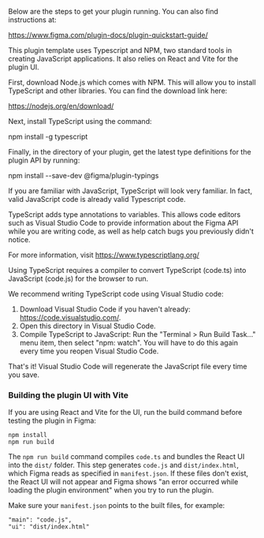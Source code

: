 Below are the steps to get your plugin running. You can also find instructions at:

  https://www.figma.com/plugin-docs/plugin-quickstart-guide/

This plugin template uses Typescript and NPM, two standard tools in creating JavaScript applications. It also relies on React and Vite for the plugin UI.

First, download Node.js which comes with NPM. This will allow you to install TypeScript and other
libraries. You can find the download link here:

  https://nodejs.org/en/download/

Next, install TypeScript using the command:

  npm install -g typescript

Finally, in the directory of your plugin, get the latest type definitions for the plugin API by running:

  npm install --save-dev @figma/plugin-typings

If you are familiar with JavaScript, TypeScript will look very familiar. In fact, valid JavaScript code
is already valid Typescript code.

TypeScript adds type annotations to variables. This allows code editors such as Visual Studio Code
to provide information about the Figma API while you are writing code, as well as help catch bugs
you previously didn't notice.

For more information, visit https://www.typescriptlang.org/

Using TypeScript requires a compiler to convert TypeScript (code.ts) into JavaScript (code.js)
for the browser to run.

We recommend writing TypeScript code using Visual Studio code:

1. Download Visual Studio Code if you haven't already: https://code.visualstudio.com/.
2. Open this directory in Visual Studio Code.
3. Compile TypeScript to JavaScript: Run the "Terminal > Run Build Task..." menu item,
    then select "npm: watch". You will have to do this again every time
    you reopen Visual Studio Code.

That's it! Visual Studio Code will regenerate the JavaScript file every time you save.

### Building the plugin UI with Vite

If you are using React and Vite for the UI, run the build command before testing the plugin in Figma:

```
npm install
npm run build
```

The `npm run build` command compiles `code.ts` and bundles the React UI into the `dist/` folder. This step generates `code.js` and `dist/index.html`, which Figma reads as specified in `manifest.json`. If these files don't exist, the React UI will not appear and Figma shows "an error occurred while loading the plugin environment" when you try to run the plugin.

Make sure your `manifest.json` points to the built files, for example:

```
"main": "code.js",
"ui": "dist/index.html"
```
